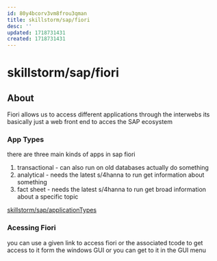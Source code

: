 ```yaml
---
id: 80y4bcorv3vm8frou3qman
title: skillstorm/sap/fiori
desc: ''
updated: 1718731431
created: 1718731431
---
```

# skillstorm/sap/fiori

## About

Fiori allows us to access different applications through the interwebs
its basically just a web front end to acces the SAP ecosystem


### App Types

there are three main kinds of apps in sap fiori

1. transactional - can also run on old databases
    actually do something
2. analytical - needs the latest s/4hanna to run
    get information about something
3. fact sheet - needs the latest s/4hanna to run
    get broad information about a specific topic

[skillstorm/sap/applicationTypes](applicationTypes)

### Acessing Fiori

you can use a given link to access fiori or the associated tcode
to get access to it form the windows GUI or you can get to it in the GUI menu


